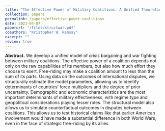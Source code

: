 ```yaml
---
title: "The Effective Power of Military Coalitions: A Unified Theoretical and Empirical Model"
collection: papers
permalink: /papers/effective-power-coalitions
date: 2021-04-07
paperurl: "/files/structwar.pdf"
coauthors: "Kristopher W. Ramsay"
excerpt: ""
review: true
---
```


**Abstract.**
We develop a unified model of crisis bargaining and war fighting between military coalitions. The effective power of a coalition depends not only on the raw capabilities of its members, but also how much effort they choose to exert. Free-riding may make a coalition amount to less than the sum of its parts. Using data on the outcomes of international disputes, we structurally estimate the model parameters, allowing us to identify determinants of countries’ force multipliers and the degree of prior uncertainty. Demographic and economic characteristics are the most important determinants of military effectiveness, with regime type and geopolitical considerations playing lesser roles. The structural model also allows us to simulate counterfactual outcomes in disputes between coalitions. This allows us to test historical claims like that earlier American involvement would have made a substantial difference in both World Wars, even in the face of strategic free-riding by its allies.


